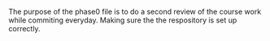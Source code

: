 The purpose of the phase0 file is to do a second review of the course work while commiting everyday.
Making sure the the respository is set up correctly.
